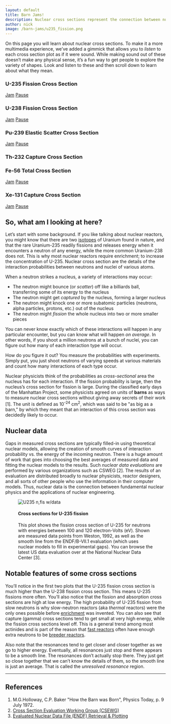 ```yaml
---
layout: default
title: Barn Jams!
description: Nuclear cross sections represent the connection between nuclear physics and nuclear engineering. Learn about them here, and listen to them!
author: nick
image: /barn-jams/u235_fission.png
---
```


<div class="row">
<div class="col-md-8" markdown="1">

On this page you will learn about nuclear cross sections. To make it a more
multimedia experience, we&rsquo;ve added a gimmick that allows you to
<em>listen</em> to each cross section plot as if it were sound. While making
sound out of these doesn&rsquo;t make any physical sense, it&rsquo;s a fun way
to get people to explore the variety of shapes. Look and listen to these and
then scroll down to learn about what they mean.

</div></div>

<div class="row">
<div class="col-md-6">
<h3>U-235 Fission Cross Section</h3>
<canvas id="u235_fission_canvas" width="800" height="600" onclick="startJam('u235_fission', 0.3846, 0.6923);"></canvas>
<audio id="u235_fission_audio">
<source src="/barn-jams/u235_fission.log.mp3" type="audio/mpeg">
<source src="/barn-jams/u235_fission.log.wav.ogg" type="audio/ogg">
Your browser does not support the audio element.
</audio> 
<div>
<a href="javascript:void(0)" onclick="startJam('u235_fission', 0.3846, 0.6923);" class="btn btn-primary" role="button">Jam</a> 
<a href="javascript:void(0)" onclick="document.getElementById('u235_fission_audio').pause()" class="btn btn-default" role="button">Pause</a>

</div>

</div>
<div class="col-md-6">
<h3>U-238 Fission Cross Section</h3>
<canvas id="u238_fission_canvas" width="800" height="600" onclick="startJam('u238_fission', 0.4615, 0.8461);" ></canvas>
<audio id="u238_fission_audio">
<source src="/barn-jams/u238_fission.log.mp3" type="audio/mpeg">
<source src="/barn-jams/u238_fission.log.wav.ogg" type="audio/ogg">
Your browser does not support the audio element.
</audio> 
<div>
<a href="javascript:void(0)" onclick="startJam('u238_fission', 0.4615, 0.8461);" class="btn btn-primary" role="button">Jam</a> 
<a href="javascript:void(0)" onclick="document.getElementById('u238_fission_audio').pause()" class="btn btn-default" role="button">Pause</a> 
</div> 
</div>
</div>
<div class="row">
<div class="col-md-6">
<h3>Pu-239 Elastic Scatter Cross Section</h3>
<canvas id="pu239_elastic_canvas" width="800" height="600" onclick="startJam('pu239_elastic', 0.4383, 0.6923);"></canvas>
<audio id="pu239_elastic_audio">
<source src="/barn-jams/pu239_elastic.log.mp3" type="audio/mpeg">
<source src="/barn-jams/pu239_elastic.log.wav.ogg" type="audio/ogg">
Your browser does not support the audio element.
</audio> 
<div>
<a href="javascript:void(0)" onclick="startJam('pu239_elastic', 0.4383, 0.6923);" class="btn btn-primary" role="button">Jam</a> 
<a href="javascript:void(0)" onclick="document.getElementById('pu239_elastic_audio').pause()" class="btn btn-default" role="button">Pause</a>

</div>

</div>

<div class="col-md-6">
<h3>Th-232 Capture Cross Section</h3>
<canvas id="th232_gamma_canvas" onclick="startJam('th232_gamma', 0.4615, 0.6923);" width="800" height="600"></canvas>
<audio id="th232_gamma_audio">
<source src="/barn-jams/th232_gamma.log.mp3" type="audio/mpeg">
<source src="/barn-jams/th232_gamma.log.wav.ogg" type="audio/ogg">

Your browser does not support the audio element.
</audio>

<div>
<a href="javascript:void(0)" onclick="startJam('th232_gamma', 0.4615, 0.6923);" class="btn btn-primary" role="button">Jam</a> 
<a href="javascript:void(0)" onclick="document.getElementById('th232_gamma_audio').pause()" class="btn btn-default" role="button">Pause</a> 
</div> 
</div>
</div>

<div class="row">
<div class="col-md-6">

<h3>Fe-56 Total Cross Section</h3>
<canvas id="fe56_total_canvas" width="800" height="600" onclick="startJam('fe56_total', 0.6428, 0.8571);"></canvas>
<audio id="fe56_total_audio">
<source src="/barn-jams/fe56_total.log.mp3" type="audio/mpeg">
<source src="/barn-jams/fe56_total.log.wav.ogg" type="audio/ogg">
Your browser does not support the audio element.
</audio> 
<div>
<a href="javascript:void(0)" onclick="startJam('fe56_total', 0.6428, 0.8571);" class="btn btn-primary" role="button">Jam</a> 
<a href="javascript:void(0)" onclick="document.getElementById('fe56_total_audio').pause()" class="btn btn-default" role="button">Pause</a>

</div>

</div>

<div class="col-md-6">
<h3>Xe-131 Capture Cross Section</h3>
<canvas id="xe131_gamma_canvas" onclick="startJam('xe131_gamma', 0.3846, 0.6923);" width="800" height="600"></canvas>
<audio id="xe131_gamma_audio">
<source src="/barn-jams/xe131_gamma.log.mp3" type="audio/mpeg">
<source src="/barn-jams/xe131_gamma.log.wav.ogg" type="audio/ogg"/>
Your browser does not support the audio element.
</audio> 
<div>
<a href="javascript:void(0)" onclick="startJam('xe131_gamma', 0.3846, 0.6923);" class="btn btn-primary" role="button">Jam</a> 
<a href="javascript:void(0)" onclick="document.getElementById('xe131_gamma_audio').pause()" class="btn btn-default" role="button">Pause</a> 
</div> 
</div>
</div>

<div class="row">
<div class="col-md-8" markdown="1">

## So, what am I looking at here?

Let&rsquo;s start with some background. If you like talking about nuclear
reactors, you might know that there are two <a
href="{% link isotopes.md %}">isotopes</a> of Uranium found in nature, and that
the rare Uranium-235 readily fissions and releases energy when it encounters a
neutron of any energy, while the more common Uranium-238 does not. This is why
most nuclear reactors require enrichment; to increase the concentration of
U-235. Nuclear cross section are the details of the interaction probabilities
between neutrons and nuclei of various atoms.

When a neutron strikes a nucleus, a variety of interactions may occur:

<ul> 
<li>The neutron might bounce (or <em>scatter</em>) off like a billiards ball, transferring some of its energy to the nucleus</li>
<li>The neutron might get <em>captured</em> by the nucleus, forming a larger nucleus</li>
<li>The neutron might knock one or more subatomic particles (neutrons, alpha particles, protons, etc.) out of the nucleus</li>
<li>The neutron might <em>fission</em> the whole nucleus into two or more smaller pieces</li>
</ul>

You can never know exactly which of these interactions will happen in any
particular encounter, but you can know what will happen <em>on average</em>. In
other words, if you shoot a million neutrons at a bunch of nuclei, you can
figure out how many of each interaction type will occur.

How do you figure it out? You measure the probabilities with experiments.
Simply put, you just shoot neutrons of varying speeds at various materials and
count how many interactions of each type occur.

Nuclear physicists think of the probabilities as <em>cross-sectional</em> area
the nucleus has for each interaction. If the fission probability is large, then
the nucleus&rsquo;s cross section for fission is large. During the classified
early days of the Manhattan Project, some physicists agreed on units of
<strong>barns</strong> as ways to measure nuclear cross sections without giving
away secrets of their work [1]. The unit is defined as 10<sup>-24</sup>
cm<sup>2</sup>, which was said to be &quot;as big as a barn,&quot; by which
they meant that an interaction of this cross section was decidedly likely to
occur.

## Nuclear data

Gaps in measured cross sections are typically filled-in using theoretical
nuclear models, allowing the creation of smooth curves of interaction
probability vs. the energy of the incoming neutron. There is a huge amount of
work that goes into choosing the best averages of measured data and fitting the
nuclear models to the results. Such <em>nuclear data evaluations</em> are
performed by various organizations such as CSWEG [2]. The results of an
evaluation are distributed broadly to nuclear physicists, reactor designers,
and all sorts of other people who use the information in their computer models.
Thus, nuclear data is the connection between fundamental nuclear physics and
the applications of nuclear engineering.

<figure>
<img class="img img-fluid" src="/barn-jams/u235_w_experiments.png" alt="U235 n,fis w/data">
<figcaption>
<h4>Cross sections for U-235 fission</h4>
This plot shows the fission cross section of U-235 for neutrons with energies
between 100 and 120 electron-Volts (eV). Shown are measured data points from
Weston, 1992, as well as the smooth line from the ENDF/B-VII.1 evaluation
(which uses nuclear models to fill in experimental gaps). You can browse the
latest US data evaluation over at the National Nuclear Data Center [3]. 
</figcaption>
</figure>

## Notable features of some cross sections

You&rsquo;ll notice in the first two plots that the U-235 fission cross section is much
higher than the U-238 fission cross section. This means U-235 fissions more often.
You&rsquo;ll also notice that the fission and absorption cross sections are high at low
energy. The high probability of U-235 fission from slow neutrons is why slow-neutron
reactors (aka _thermal_ reactors) were the only ones possible before <a href="{% link
isotopes.md %}#enrichment">enrichment</a> was invented. You can also see that capture
(gamma) cross sections tend to get small at very high energy, while the fission cross
sections level off. This is a general trend among most actinides and is part of the reason
that <a href="{% link fast-reactor.md %}">fast reactors</a> often have enough extra
neutrons to be <a href="{% link recycling.md %}">breeder reactors</a>.

Also note that the resonances tend to get closer and closer together as we go
to higher energy. Eventually, all resonances just stop and there appears to be
a smooth line. The resonances don&rsquo;t actually stop there. They just get so
close together that we can&rsquo;t know the details of them, so the smooth line
is just an average. That is called the <em>unresolved resonance</em> region.

<hr />
<h2>References</h2>
<ol>
<li> M.G.Holloway, C.P. Baker &quot;How the Barn was Born&quot;, Physics Today, p. 9 July 1972.</li>
<li><a href="http://www.nndc.bnl.gov/csewg/">Cross Section Evaluation Working Group (CSEWG)</a></li>
<li><a href="http://www.nndc.bnl.gov/sigma/">Evaluated Nuclear Data File (ENDF) Retrieval &amp; Plotting</a></li>
</ol>

</div>
</div>

<script>
	  var xss = ["fe56_total", "u238_fission", "pu239_elastic","th232_gamma","xe131_gamma", "u235_fission"];
	  var id;
	  var canvas;
	  var context;
	  var cat;
	  for (index=0;index<xss.length;index++){
		  id = xss[index]+"_canvas";
		  canvas = document.getElementById(id);
		  context = canvas.getContext("2d");
		  cat = new Image();
		  
		  cat.onload = (function(img, ctx) {
			  //http://stackoverflow.com/questions/7641588/if-i-load-multiple-images-with-the-for-loop-do-i-only-need-one-img-onload-funct
			return function(){
				ctx.drawImage(img, 0, 0, canvas.width, canvas.height);
			}
		})(cat, context);
		cat.src = "/barn-jams/"+xss[index]+".png";
	  }
</script>

<script>
	window.requestAnimFrame = (function(callback) {
        return window.requestAnimationFrame || window.webkitRequestAnimationFrame || window.mozRequestAnimationFrame || window.oRequestAnimationFrame || window.msRequestAnimationFrame ||
        function(callback) {
          window.setTimeout(callback, 1000 / 60);
        };
      })();
      
function startJam(name, minFrac, maxFrac) {
  var canvas = document.getElementById(name+"_canvas");
  var context = canvas.getContext("2d");
  var audio = document.getElementById(name+"_audio");
  audio.play();
  var image = new Image();
  image.src = "/barn-jams/"+name+".png";
  requestAnimFrame( function() {animate(canvas, context, audio, image, minFrac, maxFrac);} );
  };
  
function animate(canvas, context, audio, image, minFrac, maxFrac) {
	var leftFrac = 0.125;
	var rightFrac = 0.9
	var plotWidth = (rightFrac - leftFrac)*canvas.width;
	var windowWidth = (maxFrac - minFrac)*plotWidth;
	var leftX = canvas.width*0.125 + plotWidth*minFrac;
	var x = audio.currentTime/audio.duration * windowWidth + leftX;
    context.clearRect(0, 0, canvas.width, canvas.height);
    context.drawImage(image, 0, 0, canvas.width, canvas.height);
    context.beginPath();
    context.moveTo(x, canvas.height*0.1);
    context.lineTo(x, canvas.height*0.9);
	context.strokeStyle = "#333";
	context.stroke();
	if(audio.currentTime != audio.duration){
	requestAnimFrame( function() {animate(canvas, context, audio, image, minFrac, maxFrac);} );
	}
	
  
};
</script>

